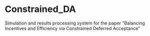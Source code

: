 # Constrained_DA
Simulation and results processing system for the paper 
“Balancing Incentives and Efficiency via Constrained 
Deferred Acceptance”
